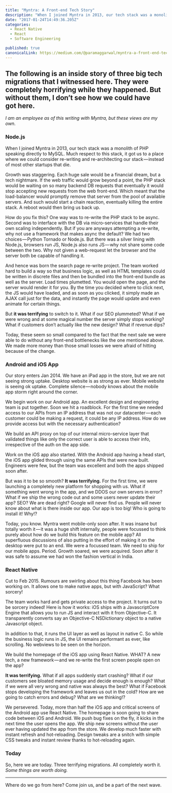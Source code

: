 ```yaml
---
title: "Myntra: A Front-end Tech Story"
description: "When I joined Myntra in 2013, our tech stack was a monolith of PHP speaking directly to MySQL. Much respect to this stack, it got us to a place where we could consider re-writing and re-architecting…"
date: "2017-01-24T14:49:36.205Z"
categories: 
  - React Native
  - React
  - Software Engineering

published: true
canonicalLink: https://medium.com/@paramaggarwal/myntra-a-front-end-tech-story-ded7d3626f6
---
```


## The following is an inside story of three big tech migrations that I witnessed here. They were completely horrifying while they happened. But without them, I don’t see how we could have got here.

_I am an employee as of this writing with Myntra, but these views are my own._

### Node.js

When I joined Myntra in 2013, our tech stack was a monolith of PHP speaking directly to MySQL. Much respect to this stack, it got us to a place where we could consider re-writing and re-architecting our stack — instead of most other startups that die.

Growth was staggering. Each huge sale would be a financial dream, but a tech nightmare. If the web traffic would grow beyond a point, the PHP stack would be waiting on so many backend DB requests that eventually it would stop accepting new requests from the web front-end. Which meant that the load-balancer would promptly remove that server from the pool of available servers. And such would start a chain reaction, eventually killing the entire stack. A reboot would then bring us back up.

How do you fix this? One way was to re-write the PHP stack to be async. Second was to interface with the DB via micro-services that handle their own scaling independently. But if you are anyways attempting a re-write, why not use a framework that makes async the default? We had two choices — Python Tornado or Node.js. But there was a silver lining with Node.js, browsers run JS, Node.js also runs JS — why not share some code between the two. Why not given a web-request let the browser and the server both be capable of handling it.

And hence was born the search page re-write project. The team worked hard to build a way so that business logic, as well as HTML templates could be written in discrete files and then be bundled into the front-end bundle as well as the server. Load times plumetted. You would open the page, and the server would render it for you. By the time you decided where to click next, the JS would have loaded, and as soon as you clicked, it simply made an AJAX call just for the data, and instantly the page would update and even animate for certain things.

But **it was terrifying** to switch to it. What if our SEO plummeted? What if we were wrong and at some magical number the server simply stops working? What if customers don’t actually like the new design? What if revenue dips?

Today, these seem so small compared to the fact that the next sale we were able to do without any front-end bottlenecks like the one mentioned above. We made more money than those small losses we were afraid of hitting because of the change.

### Android and iOS App

Our story enters Jan 2014. We have an iPad app in the store, but we are not seeing strong uptake. Desktop website is as strong as ever. Mobile website is seeing ok uptake. Complete silence — nobody knows about the mobile app storm right around the corner.

We begin work on our Android app. An excellent design and engineering team is put together. Soon we hit a roadblock. For the first time we needed access to our APIs from an IP address that was not our datacenter — each customer could be making a request, it could be any IP address. How do we provide access but with the necessary authentication?

We build an API proxy on top of our internal micro-service layer that validated things like only the correct user is able to access their info, irrespective of the auth on the app side.

Work on the iOS app also started. With the Android app having a head start, the iOS app glided through using the same APIs that were now built. Engineers were few, but the team was excellent and both the apps shipped soon after.

But was it to be so smooth? **It was terrifying.** For the first time, we were launching a completely new platform for shopping with us. What if something went wrong in the app, and we DDOS our own servers in error? What if we ship the wrong code out and some users never update their app? SEO? We are dead right? Google will never find us. People will never know about what is there inside our app. Our app is too big! Who is going to install it! Why!?

Today, you know. Myntra went mobile-only soon after. It was insane but totally worth it — it was a huge shift internally, people were focussed to think purely about how do we build this feature on the mobile app? All superfluous discussions of also putting in the effort of making it on the desktop were put to an end. We were a focussed team. We need to ship for our mobile apps. Period. Growth soared, we were acquired. Soon after it was safe to assume we had won the fashion vertical in India.

### React Native

Cut to Feb 2015. Rumours are swirling about this thing Facebook has been working on. It allows one to make native apps, but with JavaScript? What sorcery!

The team works hard and gets private access to the project. It turns out to be sorcery indeed! Here is how it works: iOS ships with a JavascriptCore Engine that allows you to run JS and interact with it from Objective-C. It transparently converts say an Objective-C NSDictionary object to a native Javascript object.

In addition to that, it runs the UI layer as well as layout in native C. So while the business logic runs in JS, the UI remains performant as ever, like scrolling. No webviews to be seen on the horizon.

We build the homepage of the iOS app using React Native. WHAT? A new tech, a new framework — and we re-write the first screen people open on the app?

**It was terrifying.** What if all apps suddenly start crashing? What if our customers see bloated memory usage and decide enough is enough? What if we were all very wrong and native was always the best? What if Facebook stops developing the framework and leaves us out in the cold? How are we going to catch errors and debug? What are we thinking!?

We persevered. Today, more than half the iOS app and critical screens of the Android app use React Native. The homepage is soon going to share code between iOS and Android. We push bug fixes on the fly, it kicks in the next time the user opens the app. We ship new screens without the user ever having updated the app from the store. We develop much faster with instant refresh and hot-reloading. Design tweaks are a snitch with simple CSS tweaks and instant review thanks to hot-reloading again.

### Today

So, here we are today. Three terrifying migrations. All completely worth it. _Some things are worth doing._

---

Where do we go from here? Come join us, and be a part of the next wave.